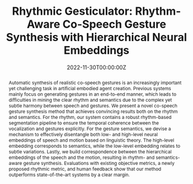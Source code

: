 ---
title: "Rhythmic Gesticulator: Rhythm-Aware Co-Speech Gesture Synthesis with Hierarchical Neural Embeddings"

# Authors
# If you created a profile for a user (e.g. the default `admin` user), write the username (folder name) here 
# and it will be replaced with their full name and linked to their profile.
authors:
- Tenglong Ao
- Qingzhe Gao
- Yuke Lou
- Baoquan Chen
- Libin Liu

# Author notes (optional)
author_notes:
-
-
- 
-
- "Corresponding Author"


date: "2022-11-30T00:00:00Z"
doi: ""

# Schedule page publish date (NOT publication's date).
publishDate: "2022-10-05T00:00:00Z"

# Publication type.
# Legend: 0 = Uncategorized; 1 = Conference paper; 2 = Journal article;
# 3 = Preprint / Working Paper; 4 = Report; 5 = Book; 6 = Book section;
# 7 = Thesis; 8 = Patent
publication_types: ["2"]

# Publication name and optional abbreviated publication name.
publication: "ACM Transactions on Graphics (**TOG**), **SIGGRAPH Asia 2022**. [<font color=red><u>**Technical Best Paper Award**</u></font>](https://sa2022.siggraph.org/en/attend/award-winners/)"
publication_short: ""

abstract: "Automatic synthesis of realistic co-speech gestures is an increasingly important yet challenging task in artificial embodied agent creation. Previous systems mainly focus on generating gestures in an end-to-end manner, which leads to difficulties in mining the clear rhythm and semantics due to the complex yet subtle harmony between speech and gestures. We present a novel co-speech gesture synthesis method that achieves convincing results both on the rhythm and semantics. For the rhythm, our system contains a robust rhythm-based segmentation pipeline to ensure the temporal coherence between the vocalization and gestures explicitly. For the gesture semantics, we devise a mechanism to effectively disentangle both low- and high-level neural embeddings of speech and motion based on linguistic theory. The high-level embedding corresponds to semantics, while the low-level embedding relates to subtle variations. Lastly, we build correspondence between the hierarchical embeddings of the speech and the motion, resulting in rhythm- and semantics-aware gesture synthesis. Evaluations with existing objective metrics, a newly proposed rhythmic metric, and human feedback show that our method outperforms state-of-the-art systems by a clear margin."

# Summary. An optional shortened abstract.
summary: "We present a co-speech gesture synthesis system that achieves convincing results both on the rhythm and semantics."

tags: []

# Display this page in the Featured widget?
featured: false

# Custom links (uncomment lines below)
# links:
# - name: Follow
#   url: https://twitter.com
#   icon_pack: fab
#   icon: twitter

url_pdf: ''
url_code: ''
url_dataset: ''
url_poster: ''
url_project: 'https://github.com/Aubrey-ao/HumanBehaviorAnimation/'
url_slides: ''
url_source: ''
url_video:  ''

# Featured image
# To use, add an image named `featured.jpg/png` to your page's folder. 
image:
  # caption: 'Image credit: [**Unsplash**](https://unsplash.com/photos/pLCdAaMFLTE)'
  focal_point: ""
  preview_only: false

# Associated Projects (optional).
#   Associate this publication with one or more of your projects.
#   Simply enter your project's folder or file name without extension.
#   E.g. `internal-project` references `content/project/internal-project/index.md`.
#   Otherwise, set `projects: []`.
projects: []

# Slides (optional).
#   Associate this publication with Markdown slides.
#   Simply enter your slide deck's filename without extension.
#   E.g. `slides: "example"` references `content/slides/example/index.md`.
#   Otherwise, set `slides: ""`.
slides: ""
---
